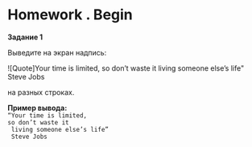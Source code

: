 # Homework . Begin 
<div>
<b>Задание 1</b>
<p>Выведите на экран надпись: </p>
![Quote]Your time is limited, so
don’t waste it living someone else’s life" Steve Jobs 
 <p>на разных строках. </p>
<b><p>Пример вывода: </b>
<code>
“Your time is limited,
so don’t waste it
 living someone else’s life”
 Steve Jobs</code> </p>
</div>
